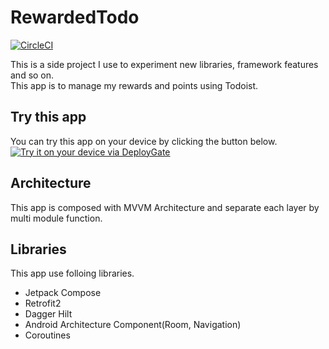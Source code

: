 # RewardedTodo

[![CircleCI](https://circleci.com/gh/kseito/RewardedTodo.svg?style=svg)](https://circleci.com/gh/kseito/Splacounter)

This is a side project I use to experiment new libraries, framework features and so on.  
This app is to manage my rewards and points using Todoist.

## Try this app
You can try this app on your device by clicking the button below.
<a href="https://dply.me/082b6f#install" target="_blank"><img src="https://dply.me/082b6f/button/large" alt="Try it on your device via DeployGate"></a>

## Architecture
This app is composed with MVVM Architecture and separate each layer by multi module function.

## Libraries
This app use folloing libraries.
- Jetpack Compose
- Retrofit2
- Dagger Hilt
- Android Architecture Component(Room, Navigation)
- Coroutines
